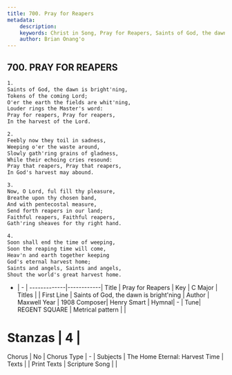 ```yaml
---
title: 700. Pray for Reapers
metadata:
    description: 
    keywords: Christ in Song, Pray for Reapers, Saints of God, the dawn is bright&#039;ning, 
    author: Brian Onang'o
---
```



## 700. PRAY FOR REAPERS

```txt
1.
Saints of God, the dawn is bright'ning,
Tokens of the coming Lord;
O'er the earth the fields are whit'ning,
Louder rings the Master's word:
Pray for reapers, Pray for reapers,
In the harvest of the Lord.

2.
Feebly now they toil in sadness,
Weeping o'er the waste around,
Slowly gath'ring grains of gladness,
While their echoing cries resound:
Pray that reapers, Pray that reapers,
In God's harvest may abound.

3.
Now, O Lord, ful fill thy pleasure,
Breathe upon thy chosen band,
And with pentecostal measure,
Send forth reapers in our land;
Faithful reapers, Faithful reapers,
Gath'ring sheaves for thy right hand.

4.
Soon shall end the time of weeping,
Soon the reaping time will come,
Heav'n and earth together keeping
God's eternal harvest home;
Saints and angels, Saints and angels,
Shout the world's great harvest home.
```

- |   -  |
-------------|------------|
Title | Pray for Reapers |
Key | C Major |
Titles |  |
First Line | Saints of God, the dawn is bright&#039;ning |
Author | Maxwell
Year | 1908
Composer| Henry Smart |
Hymnal|  - |
Tune| REGENT SQUARE |
Metrical pattern | |
# Stanzas | 4 |
Chorus | No |
Chorus Type | - |
Subjects | The Home Eternal: Harvest Time |
Texts |  |
Print Texts | 
Scripture Song |  |
  
